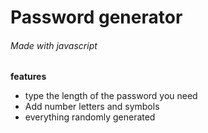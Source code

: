 # Password generator
###### Made with javascript
**features**
- type the length of the password you need
- Add number letters and symbols
- everything randomly generated
